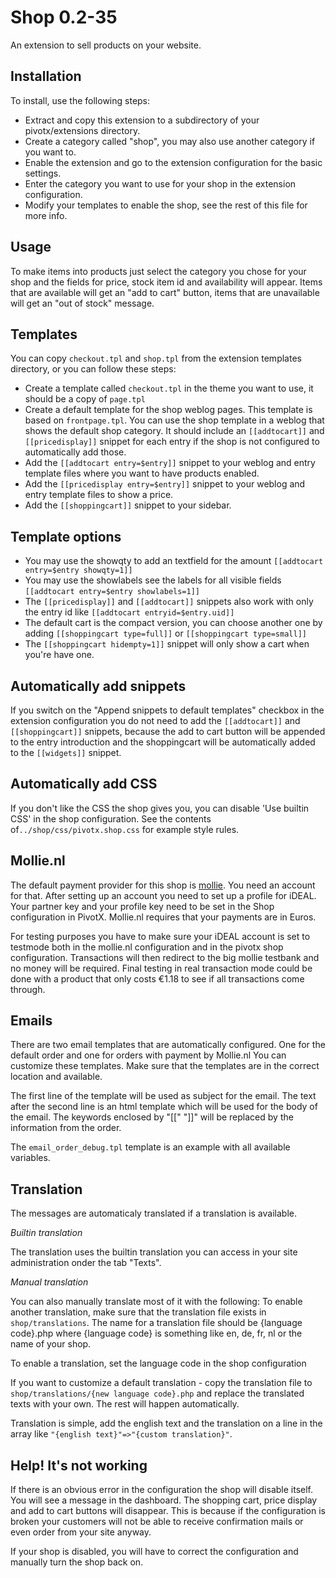 Shop 0.2-35
===========
An extension to sell products on your website.

Installation
------------
To install, use the following steps:

  * Extract and copy this extension to a subdirectory of your pivotx/extensions directory.
  * Create a category called "shop", you may also use another category if you want to.
  * Enable the extension and go to the extension configuration for the basic settings.
  * Enter the category you want to use for your shop in the extension configuration.
  * Modify your templates to enable the shop, see the rest of this file for more info.

Usage
-----
To make items into products just select the category you chose for your shop and the fields for price, stock item id and availability will appear. Items that are available will get an "add to cart" button, items that are unavailable will get an "out of stock" message.
  
Templates
---------
You can copy `checkout.tpl` and `shop.tpl` from the extension templates directory, or you can follow these steps:

  * Create a template called `checkout.tpl` in the theme you want to use, it should be a copy of `page.tpl`
  * Create a default template for the shop weblog pages. This template is based on `frontpage.tpl`. You can use the shop template in a weblog that shows the default shop category. It should include an `[[addtocart]]` and `[[pricedisplay]]` snippet for each entry if the shop is not configured to automatically add those.
  * Add the `[[addtocart entry=$entry]]` snippet to your weblog and entry template files where you want to have products enabled.
  * Add the `[[pricedisplay entry=$entry]]` snippet to your weblog and entry template files to show a price.
  * Add the `[[shoppingcart]]` snippet to your sidebar.

Template options
----------------

  * You may use the showqty to add an textfield for the amount `[[addtocart entry=$entry showqty=1]]`
  * You may use the showlabels see the labels for all visible fields `[[addtocart entry=$entry showlabels=1]]`
  * The `[[pricedisplay]]` and `[[addtocart]]` snippets also work with only the entry id like `[[addtocart entryid=$entry.uid]]`
  * The default cart is the compact version, you can choose another one by adding `[[shoppingcart type=full]]` or `[[shoppingcart type=small]]`
  * The `[[shoppingcart hidempty=1]]` snippet will only show a cart when you're have one.

Automatically add snippets
--------------------------
If you switch on the "Append snippets to default templates" checkbox in the extension configuration you do not need to add the `[[addtocart]]` and `[[shoppingcart]]` snippets, because the add to cart button will be appended to the entry introduction and the shoppingcart will be automatically added to the `[[widgets]]` snippet.

Automatically add CSS
---------------------
If you don't like the CSS the shop gives you, you can disable 'Use builtin CSS' in the shop configuration. See the contents of`../shop/css/pivotx.shop.css` for example style rules.

Mollie.nl
---------
The default payment provider for this shop is <a href="http://mollie.nl">mollie</a>. You need an account for that. After setting up an account you need to set up a profile for iDEAL. Your partner key and your profile key need to be set in the Shop configuration in PivotX. Mollie.nl requires that your payments are in Euros.

For testing purposes you have to make sure your iDEAL account is set to testmode both in the mollie.nl configuration and in the pivotx shop configuration. Transactions will then redirect to the big mollie testbank and no money will be required. Final testing in real transaction mode could be done with a product that only costs &euro;1.18 to see if all transactions come through.

Emails
------
There are two email templates that are automatically configured. One for the default order and one for orders with payment by Mollie.nl
You can customize these templates. Make sure that the templates are in the correct location and available.

The first line of the template will be used as subject for the email. The text after the second line is an html template which will be used for the body of the email. The keywords enclosed by "[[" "]]" will be replaced by the information from the order.

The `email_order_debug.tpl` template is an example with all available variables.

Translation
-----------
The messages are automaticaly translated if a translation is available.

*Builtin translation*

The translation uses the builtin translation you can access in your site administration onder the tab "Texts".

*Manual translation*

You can also manually translate most of it with the following:
To enable another translation, make sure that the translation file exists in `shop/translations`. 
The name for a translation file should be {language code}.php where {language code} is something like en, de, fr, nl or the name of your shop.

To enable a translation, set the language code in the shop configuration

If you want to customize a default translation - copy the translation file to `shop/translations/{new language code}.php` and replace the translated texts with your own. The rest will happen automatically.

Translation is simple, add the english text and the translation on a line in the array like `"{english text}"=>"{custom translation}"`.
  
Help! It's not working
----------------------
If there is an obvious error in the configuration the shop will disable itself. You will see a message in the dashboard. The shopping cart, price display and add to cart buttons will disappear. This is because if the configuration is broken your customers will not be able to receive confirmation mails or even order from your site anyway.

If your shop is disabled, you will have to correct the configuration and manually turn the shop back on.